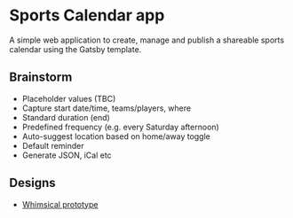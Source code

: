 # Sports Calendar app

A simple web application to create, manage and publish a shareable sports calendar using the Gatsby template.

## Brainstorm

- Placeholder values (TBC)
- Capture start date/time, teams/players, where
- Standard duration (end)
- Predefined frequency (e.g. every Saturday afternoon)
- Auto-suggest location based on home/away toggle
- Default reminder
- Generate JSON, iCal etc

## Designs

- [Whimsical prototype](https://whimsical.com/YEhrtcDc4hoEkCmweVZZDV)
